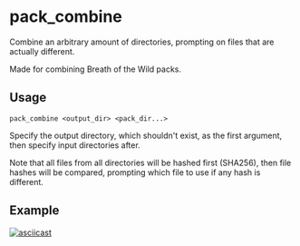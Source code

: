 # pack_combine

Combine an arbitrary amount of directories, prompting on files that are actually different.

Made for combining Breath of the Wild packs.

## Usage

```plaintext
pack_combine <output_dir> <pack_dir...>
```

Specify the output directory, which shouldn't exist, as the first argument, then specify input
directories after.

Note that all files from all directories will be hashed first (SHA256), then file hashes will be
compared, prompting which file to use if any hash is different.

## Example

[![asciicast](https://asciinema.org/a/XLuLIauiAC7XQzHDpLpbh5mvH.svg)](https://asciinema.org/a/XLuLIauiAC7XQzHDpLpbh5mvH)
